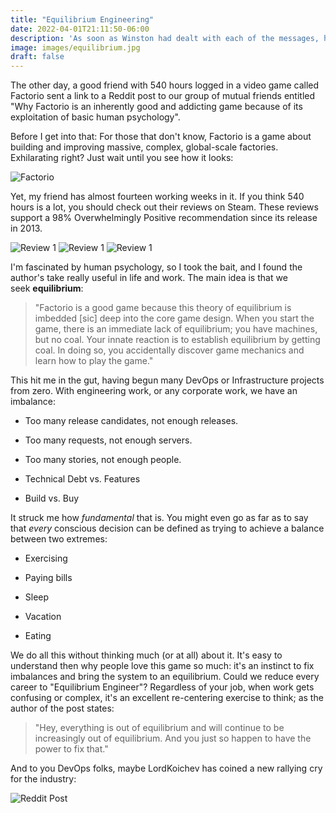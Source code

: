 ```yaml
---
title: "Equilibrium Engineering"
date: 2022-04-01T21:11:50-06:00
description: 'As soon as Winston had dealt with each of the messages, he clipped his speakwritten corrections to the appropriate copy of the Times and pushed them into the pneumatic tube. '
image: images/equilibrium.jpg
draft: false
---
```




The other day, a good friend with 540 hours logged in a video game called Factorio sent a link to a Reddit post to our group of mutual friends entitled "Why Factorio is an inherently good and addicting game because of its exploitation of basic human psychology".

Before I get into that: For those that don't know, Factorio is a game about building and improving massive, complex, global-scale factories. Exhilarating right? Just wait until you see how it looks:


![Factorio](/images/factorio.jpg)

Yet, my friend has almost fourteen working weeks in it. If you think 540 hours is a lot, you should check out their reviews on Steam. These reviews support a 98% Overwhelmingly Positive recommendation since its release in 2013.

![Review 1](/images/fact-review-1.png)
![Review 1](/images/fact-review-2.png)
![Review 1](/images/fact-review-3.png)

I'm fascinated by human psychology, so I took the bait, and I found the author's take really useful in life and work. The main idea is that we seek **equilibrium**:  

> "Factorio is a good game because this theory of equilibrium is imbedded \[sic\] deep into the core game design. When you start the game, there is an immediate lack of equilibrium; you have machines, but no coal. Your innate reaction is to establish equilibrium by getting coal. In doing so, you accidentally discover game mechanics and learn how to play the game."

This hit me in the gut, having begun many DevOps or Infrastructure projects from zero. With engineering work, or any corporate work, we have an imbalance:

*   Too many release candidates, not enough releases.
    
*   Too many requests, not enough servers.
    
*   Too many stories, not enough people.
    
*   Technical Debt vs. Features
    
*   Build vs. Buy
    

It struck me how _fundamental_ that is. You might even go as far as to say that _every_ conscious decision can be defined as trying to achieve a balance between two extremes:

*   Exercising
    
*   Paying bills
    
*   Sleep
    
*   Vacation
    
*   Eating
    

We do all this without thinking much (or at all) about it. It's easy to understand then why people love this game so much: it's an instinct to fix imbalances and bring the system to an equilibrium. Could we reduce every career to "Equilibrium Engineer"? Regardless of your job, when work gets confusing or complex, it's an excellent re-centering exercise to think; as the author of the post states:

> "Hey, everything is out of equilibrium and will continue to be increasingly out of equilibrium. And you just so happen to have the power to fix that."

And to you DevOps folks, maybe LordKoichev has coined a new rallying cry for the industry:

![Reddit Post](/images/reddit-factorio-post.png)